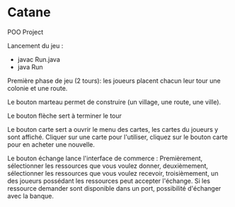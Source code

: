 # Catane
POO Project

Lancement du jeu :
- javac Run.java
- java Run

Première phase de jeu (2 tours): les joueurs placent chacun leur tour une colonie et une route.

Le bouton marteau permet de construire (un village, une route, une ville).

Le bouton flèche sert à terminer le tour

Le bouton carte sert a ouvrir le menu des cartes, les cartes du joueurs y sont affiché. Cliquer sur une carte pour l'utiliser, cliquez sur le bouton carte pour en acheter une nouvelle.

Le bouton échange lance l'interface de commerce : Premièrement, sélectionner les ressources que vous voulez donner, deuxièmement, sélectionner les ressources que vous voulez recevoir, troisièmement, un des joueurs possédant les ressources peut accepter l'échange.
Si les ressource demander sont disponible dans un port, possibilité d'échanger avec la banque.
